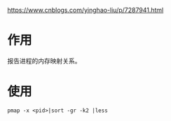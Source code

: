 https://www.cnblogs.com/yinghao-liu/p/7287941.html

# 作用

报告进程的内存映射关系。

# 使用

~~~
pmap -x <pid>|sort -gr -k2 |less
~~~

